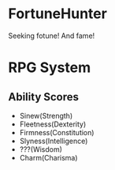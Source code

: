 # FortuneHunter
Seeking fotune! And fame!

# RPG System

## Ability Scores

* Sinew(Strength)
* Fleetness(Dexterity)
* Firmness(Constitution)
* Slyness(Intelligence)
* ???(Wisdom)
* Charm(Charisma)
